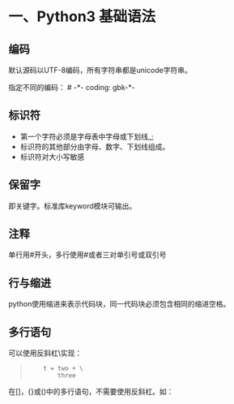 # 一、Python3 基础语法
## 编码
默认源码以UTF-8编码，所有字符串都是unicode字符串。

指定不同的编码：
 \# -\*- coding: gbk-*-


## 标识符
- 第一个字符必须是字母表中字母或下划线_;
- 标识符的其他部分由字母、数字、下划线组成。
- 标识符对大小写敏感

## 保留字

即关键字。标准库keyword模块可输出。

## 注释

单行用#开头，多行使用#或者三对单引号或双引号

## 行与缩进

python使用缩进来表示代码块，同一代码块必须包含相同的缩进空格。

## 多行语句

可以使用反斜杠\实现：
>
>         t = two + \
>             three
>

在[]，{}或()中的多行语句，不需要使用反斜杠。如：
